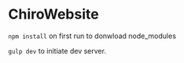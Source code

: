 # ChiroWebsite

`npm install` on first run to donwload node_modules

`gulp dev` to initiate dev server.
